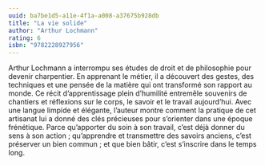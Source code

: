 ```yaml
---
uuid: ba7be1d5-a11e-4f1a-a008-a37675b928db
title: "La vie solide"
author: "Arthur Lochmann"
rating: 6
isbn: "9782228927956"
---
```


Arthur Lochmann a interrompu ses études de droit et de philosophie pour devenir charpentier. En apprenant le métier, il a découvert des gestes, des techniques et une pensée de la matière qui ont transformé son rapport au monde. Ce récit d’apprentissage plein d’humilité entremêle souvenirs de chantiers et réflexions sur le corps, le savoir et le travail aujourd’hui. Avec une langue limpide et élégante, l’auteur montre comment la pratique de cet artisanat lui a donné des clés précieuses pour s’orienter dans une époque frénétique. Parce qu’apporter du soin à son travail, c’est déjà donner du sens à son action ; qu’apprendre et transmettre des savoirs anciens, c’est préserver un bien commun ; et que bien bâtir, c’est s’inscrire dans le temps long.